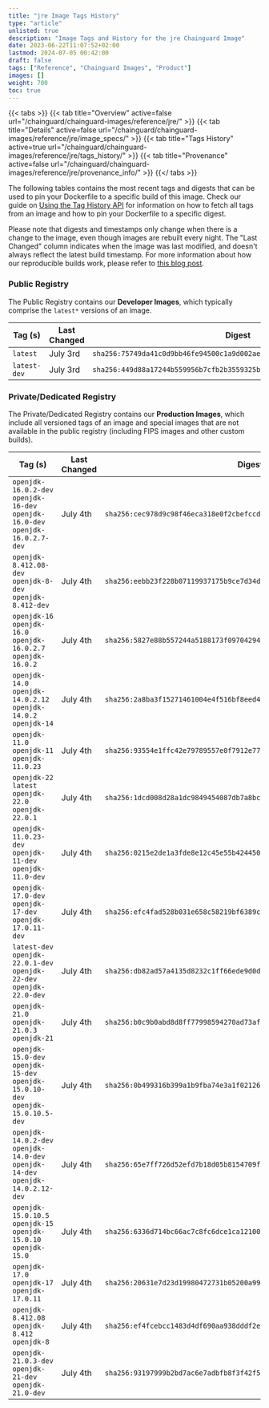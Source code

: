 ```yaml
---
title: "jre Image Tags History"
type: "article"
unlisted: true
description: "Image Tags and History for the jre Chainguard Image"
date: 2023-06-22T11:07:52+02:00
lastmod: 2024-07-05 00:42:00
draft: false
tags: ["Reference", "Chainguard Images", "Product"]
images: []
weight: 700
toc: true
---
```


{{< tabs >}}
{{< tab title="Overview" active=false url="/chainguard/chainguard-images/reference/jre/" >}}
{{< tab title="Details" active=false url="/chainguard/chainguard-images/reference/jre/image_specs/" >}}
{{< tab title="Tags History" active=true url="/chainguard/chainguard-images/reference/jre/tags_history/" >}}
{{< tab title="Provenance" active=false url="/chainguard/chainguard-images/reference/jre/provenance_info/" >}}
{{</ tabs >}}

The following tables contains the most recent tags and digests that can be used to pin your Dockerfile to a specific build of this image. Check our guide on [Using the Tag History API](/chainguard/chainguard-images/using-the-tag-history-api/) for information on how to fetch all tags from an image and how to pin your Dockerfile to a specific digest.

Please note that digests and timestamps only change when there is a change to the image, even though images are rebuilt every night. The "Last Changed" column indicates when the image was last modified, and doesn't always reflect the latest build timestamp. For more information about how our reproducible builds work, please refer to [this blog post](https://www.chainguard.dev/unchained/reproducing-chainguards-reproducible-image-builds).

### Public Registry
The Public Registry contains our **Developer Images**, which typically comprise the `latest*` versions of an image.

| Tag (s)       | Last Changed | Digest                                                                    |
|---------------|--------------|---------------------------------------------------------------------------|
|  `latest`     | July 3rd     | `sha256:75749da41c0d9bb46fe94500c1a9d002ae4aa574db06f696d67320e85c724de2` |
|  `latest-dev` | July 3rd     | `sha256:449d88a17244b559956b7cfb2b3559325bd452acc2056f05d4dfaf1f8ef651d5` |


### Private/Dedicated Registry
The Private/Dedicated Registry contains our **Production Images**, which include all versioned tags of an image and special images that are not available in the public registry (including FIPS images and other custom builds).

| Tag (s)                                                                            | Last Changed | Digest                                                                    |
|------------------------------------------------------------------------------------|--------------|---------------------------------------------------------------------------|
|  `openjdk-16.0.2-dev` `openjdk-16-dev` `openjdk-16.0-dev` `openjdk-16.0.2.7-dev`   | July 4th     | `sha256:cec978d9c98f46eca318e0f2cbefccdd3bca5f864635cd6b5ba7a71f0ade8871` |
|  `openjdk-8.412.08-dev` `openjdk-8-dev` `openjdk-8.412-dev`                        | July 4th     | `sha256:eebb23f228b07119937175b9ce7d34de78256e29f36dbd59e0ae7b2df6607c0d` |
|  `openjdk-16` `openjdk-16.0` `openjdk-16.0.2.7` `openjdk-16.0.2`                   | July 4th     | `sha256:5827e88b557244a5188173f09704294914433cf7354f8b9d391731a9077ff974` |
|  `openjdk-14.0` `openjdk-14.0.2.12` `openjdk-14.0.2` `openjdk-14`                  | July 4th     | `sha256:2a8ba3f15271461004e4f516bf8eed44b1eba67a8914577da413c87b1f7f817c` |
|  `openjdk-11.0` `openjdk-11` `openjdk-11.0.23`                                     | July 4th     | `sha256:93554e1ffc42e79789557e0f7912e77dca133190d86ff8814c5df712f14f1dc5` |
|  `openjdk-22` `latest` `openjdk-22.0` `openjdk-22.0.1`                             | July 4th     | `sha256:1dcd008d28a1dc9849454087db7a8bcaab1c2afcfa441f342b7cb4de6280e1f9` |
|  `openjdk-11.0.23-dev` `openjdk-11-dev` `openjdk-11.0-dev`                         | July 4th     | `sha256:0215e2de1a3fde8e12c45e55b4244505c0f0328b8ff05b7039f9de3d4bf316b1` |
|  `openjdk-17.0-dev` `openjdk-17-dev` `openjdk-17.0.11-dev`                         | July 4th     | `sha256:efc4fad528b031e658c58219bf6389cc7ebccd3d6c47c3077d137ae6af36d9cc` |
|  `latest-dev` `openjdk-22.0.1-dev` `openjdk-22-dev` `openjdk-22.0-dev`             | July 4th     | `sha256:db82ad57a4135d8232c1ff66ede9d0d0785eec9a7160be1b3179c03910ae3dc0` |
|  `openjdk-21.0` `openjdk-21.0.3` `openjdk-21`                                      | July 4th     | `sha256:b0c9b0abd8d8ff77998594270ad73aff3b8b6192a2277a114df4037c5c9dc82c` |
|  `openjdk-15.0-dev` `openjdk-15-dev` `openjdk-15.0.10-dev` `openjdk-15.0.10.5-dev` | July 4th     | `sha256:0b499316b399a1b9fba74e3a1f02126203efd06e42ce07391e93c58487998c63` |
|  `openjdk-14.0.2-dev` `openjdk-14.0-dev` `openjdk-14-dev` `openjdk-14.0.2.12-dev`  | July 4th     | `sha256:65e7ff726d52efd7b18d05b8154709f841437baf821b73127d4322e65f12762d` |
|  `openjdk-15.0.10.5` `openjdk-15` `openjdk-15.0.10` `openjdk-15.0`                 | July 4th     | `sha256:6336d714bc66ac7c8fc6dce1ca1210004f5ee1ed77133e19919c04f2e3abf676` |
|  `openjdk-17.0` `openjdk-17` `openjdk-17.0.11`                                     | July 4th     | `sha256:20631e7d23d19980472731b05200a99e30c0918f721be0847fc51872d078e032` |
|  `openjdk-8.412.08` `openjdk-8.412` `openjdk-8`                                    | July 4th     | `sha256:ef4fcebcc1483d4df690aa938dddf2e4e0a9c0b4b8f4fe4d43d8213739c57200` |
|  `openjdk-21.0.3-dev` `openjdk-21-dev` `openjdk-21.0-dev`                          | July 4th     | `sha256:93197999b2bd7ac6e7adbfb8f3f42f517ff89e314aef03ee48c93565c3d2f3c1` |

